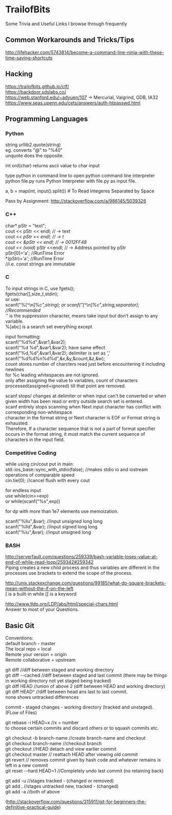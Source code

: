 # TrailofBits
Some Trivia and Useful Links I browse through frequently


## Common Workarounds and Tricks/Tips  
http://lifehacker.com/5743814/become-a-command-line-ninja-with-these-time-saving-shortcuts



## Hacking
https://trailofbits.github.io/ctf/    
https://backdoor.sdslabs.co/   
https://web.stanford.edu/~adyuen/107 -> Mercurial, Valgrind, GDB, IA32  
https://www.seas.upenn.edu/cets/answers/auth-htpasswd.html  

## Programming Languages
### Python
string urllib2.quote(string)  
eg. converts "@" to "%40"  
unquote does the opposite.  

int ord(char) returns ascii value to char input  

type python in command line to open python command line interpreter  
python file.py runs Python Interpreter with file.py as input file.  

a, b = map(int, input().split()) # To Read Integeres Separated by Space  

Pass by Assignment: http://stackoverflow.com/a/986145/5039326  

### C++
char* pStr = "text";  
cout <<  pStr << endl; // -> text  
cout << *pStr << endl; // -> t  
cout << &pStr << endl; // -> 0012FF48  
cout << (void*) pStr <<endl; // -> Address pointed by pStr  
pStr[0]='a'; //RunTime Error  
*(pStr)='a'; //RunTime Error  
//i.e. const strings are immutable  

### C
To input strings in C, use fgets();  
fgets(char[],size_t,stdin);  
or use:  
scanf("%[^\n]%*c",string); or scanf("[^\n]%c",string,separator);  //Recommended   
'*' is the suppression character, means take input but don't assign to any variable.  
%[abc] is a search set everything except  
  
input formatting:  
scanf("%d%d",&var1,&var2);  
scanf("%d %d",&var1,&var2); have same effect  
scanf("%d,%d",&var1,&var2); delimiter is set as ','  
scanf("%d%d%n%d%d",&x,&y,&count,&z,&w);  
count stores number of charcters read just before encountering it including newlines  
for %c leading whitespaces are not ignored.  
only after assigning the value to variables, count of characters processed(assigned+ignored) till that point are removed.  

scanf stops/ changes at delimiter or when input can't be converted or when given width has been read or entry outside search set is entered.  
scanf entirely stops scanning when Next input character has conflict with corresponding non-whitespace  
character in the format string or Next character is EOF or Format string is exhausted.  
Therefore, If a character sequence that is not a part of format specifier occurs in the format string, it must match the current sequence of characters in the input field.  

### Competitive Coding
while using cin/cout put in main:  
std::ios_base::sync_with_stdio(false); //makes stdio io and iostream operations of comparable speed  
cin.tie(0); //cancel flush with every cout  

for endless input  
use while(cin>>exp)  
or  while(scanf("%s",exp))  

for dp with more than 1e7 elements use memoization.  

scanf("%llu",&var); //input unsigned long long  
scanf("%lld",&var); //input signed long long  
scanf("%lu",&var); //input unsigned long  


### BASH

http://serverfault.com/questions/259339/bash-variable-loses-value-at-end-of-while-read-loop/259342#259342  
Piping creates a new child process and thus variables are different in the processes use brackets to extend the scope of the process.  

http://unix.stackexchange.com/questions/99185/what-do-square-brackets-mean-without-the-if-on-the-left  
[ is a built-in while [[ is a keyword  

http://www.tldp.org/LDP/abs/html/special-chars.html  
Answer to most of your Questions.  

## Basic Git  
Conventions:  
default branch - master  
The local repo = local  
Remote your version = origin  
Remote collaborative = upstream  

git diff //diff between staged and working directory  
git diff --cached //diff between staged and last commit (there may be things in working directory not yet staged being tracked)  
git diff HEAD //union of above 2 (diff between HEAD and working directory)  
git diff HEAD^ //diff between head ans last to last commit.  
none shows untracked differences  
  
commit - staged changes - working directory (tracked and unstaged). (FLow of Files)  

git rebase -i HEAD~x //x = number  
to choose certain commits and discard others or to squash commits etc.  
  
git checkout -b branch-name //create branch-name and checkout  
git checkout branch-name //checkout branch  
git checkout <commit> //HEAD detach and view earlier commit  
git checkout master // reattach HEAD after viewing old commit  
git revert <commit> // removes commit given by hash code and whatever remains is left in a new commit  
git reset --hard HEAD~1 //Completely undo last commit (no retaining back) 
  
git add -u //stages tracked - (changed or removed)  
git add .  //stages untracked new, tracked - (changed)  
git add -a //both of above  

(http://stackoverflow.com/questions/315911/git-for-beginners-the-definitive-practical-guide)  
